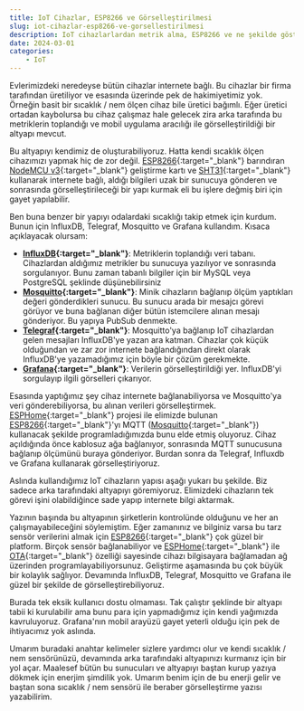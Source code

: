```yaml
---
title: IoT Cihazlar, ESP8266 ve Görselleştirilmesi
slug: iot-cihazlar-esp8266-ve-gorsellestirilmesi
description: IoT cihazlarlardan metrik alma, ESP8266 ve ne şekilde gösterilebileceği üzerine.
date: 2024-03-01
categories:
    - IoT
---
```


Evlerimizdeki neredeyse bütün cihazlar internete bağlı. Bu cihazlar bir firma tarafından üretiliyor
ve esasında üzerinde pek de hakimiyetimiz yok. Örneğin basit bir sıcaklık / nem ölçen cihaz bile
üretici bağımlı. Eğer üretici ortadan kaybolursa bu cihaz çalışmaz hale gelecek zira arka tarafında
bu metriklerin toplandığı ve mobil uygulama aracılığı ile görselleştirildiği bir altyapı mevcut.

<!-- more -->

Bu altyapıyı kendimiz de oluşturabiliyoruz. Hatta kendi sıcaklık ölçen cihazımızı yapmak hiç de zor
değil. [ESP8266][esp8266]{:target="_blank"} barındıran [NodeMCU v3][nodemcu]{:target="_blank"}
geliştirme kartı ve [SHT31][sht31]{:target="_blank"} kullanarak internete bağlı, aldığı bilgileri
uzak bir sunucuya gönderen ve sonrasında görselleştirileceği bir yapı kurmak eli bu işlere değmiş
biri için gayet yapılabilir.

Ben buna benzer bir yapıyı odalardaki sıcaklığı takip etmek için kurdum. Bunun için InfluxDB, Telegraf, Mosquitto ve Grafana kullandım. Kısaca açıklayacak olursam:

- __[InfluxDB][influxdb]{:target="_blank"}__: Metriklerin toplandığı veri tabanı. Cihazlardan
  aldığımız metrikler bu sunucuya yazılıyor ve sonrasında sorgulanıyor. Bunu zaman tabanlı bilgiler
  için bir MySQL veya PostgreSQL şeklinde düşünebilirsiniz
- __[Mosquitto][mosquitto]{:target="_blank"}__: Minik cihazların bağlanıp ölçüm yaptıkları değeri
  gönderdikleri sunucu. Bu sunucu arada bir mesajcı görevi görüyor ve buna bağlanan diğer bütün
  istemcilere alınan mesajı gönderiyor. Bu yapıya PubSub denmekte.
- __[Telegraf][telegraf]{:target="_blank"}__: Mosquitto'ya bağlanıp IoT cihazlardan gelen mesajları
  InfluxDB'ye yazan ara katman. Cihazlar çok küçük olduğundan ve zar zor internete bağlandığından
  direkt olarak InfluxDB'ye yazamadığımız için böyle bir çözüm gerekmekte.
- __[Grafana][grafana]{:target="_blank"}__: Verilerin görselleştirildiği yer. InfluxDB'yi sorgulayıp
  ilgili görselleri çıkarıyor.

Esasında yaptığımız şey cihaz internete bağlanabiliyorsa ve Mosquitto'ya veri gönderebiliyorsa, bu
alınan verileri görselleştirmek. [ESPHome][esphome]{:target="_blank"} projesi ile elimizde bulunan
[ESP8266][esp8266]{:target="_blank"}'yı MQTT ([Mosquitto][mosquitto]{:target="_blank"}) kullanacak
şekilde programladığımızda bunu elde etmiş oluyoruz. Cihaz açıldığında önce kablosuz ağa bağlanıyor,
sonrasında MQTT sunucusuna bağlanıp ölçümünü buraya gönderiyor. Burdan sonra da Telegraf, Influxdb
ve Grafana kullanarak görselleştiriyoruz.

Aslında kullandığımız IoT cihazların yapısı aşağı yukarı bu şekilde. Biz sadece arka tarafındaki
altyapıyı göremiyoruz. Elimizdeki cihazların tek görevi işini olabildiğince sade yapıp internete
bilgi aktarmak.

Yazının başında bu altyapının şirketlerin kontrolünde olduğunu ve her an çalışmayabileceğini
söylemiştim. Eğer zamanınız ve bilginiz varsa bu tarz sensör verilerini almak için
[ESP8266][esp8266]{:target="_blank"} çok güzel bir platform. Birçok sensör bağlanabiliyor ve
[ESPHome][esphome]{:target="_blank"} ile [OTA][ota]{:target="_blank"} özelliği sayesinde cihazı
bilgisayara bağlamadan ağ üzerinden programlayabiliyorsunuz. Geliştirme aşamasında bu çok büyük bir
kolaylık sağlıyor. Devamında InfluxDB, Telegraf, Mosquitto ve Grafana ile güzel bir şekilde de
görselleştirebiliyoruz.

Burada tek eksik kullanıcı dostu olmaması. Tak çalıştır şeklinde bir altyapı tabii ki kurulabilir ama bunu para için yapmadığımız için kendi yağımızda kavruluyoruz. Grafana'nın mobil arayüzü gayet yeterli olduğu için pek de ihtiyacımız yok aslında.

Umarım buradaki anahtar kelimeler sizlere yardımcı olur ve kendi sıcaklık / nem sensörünüzü,
devamında arka tarafındaki altyapınızı kurmanız için bir yol açar. Maalesef bütün bu sunucuları ve
altyapıyı baştan kurup yazıya dökmek için enerjim şimdilik yok. Umarım benim için de bu enerji gelir
ve baştan sona sıcaklık / nem sensörü ile beraber görselleştirme yazısı yazabilirim.

[influxdb]:   https://www.influxdata.com
[mosquitto]:  http://mosquitto.org
[telegraf]:   https://www.influxdata.com/time-series-platform/telegraf/
[grafana]:    https://grafana.com
[esp8266]:    https://en.wikipedia.org/wiki/ESP8266
[sht31]:      https://www.direnc.net/sht31-sicaklik-ve-nem-sensoru-modulu-i2c-13815
[esphome]:    https://esphome.io
[ota]:        https://en.wikipedia.org/wiki/Over-the-air_update
[nodemcu]:    https://www.robotistan.com/nodemcu-lolin-esp8266-gelistirme-karti-usb-chip-ch340
